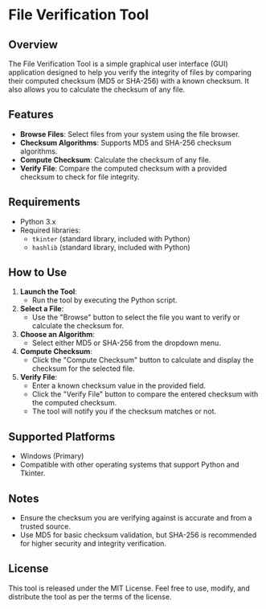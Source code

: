 # File Verification Tool

## Overview
The File Verification Tool is a simple graphical user interface (GUI) application designed to help you verify the integrity of files by comparing their computed checksum (MD5 or SHA-256) with a known checksum. It also allows you to calculate the checksum of any file.

## Features
- **Browse Files**: Select files from your system using the file browser.
- **Checksum Algorithms**: Supports MD5 and SHA-256 checksum algorithms.
- **Compute Checksum**: Calculate the checksum of any file.
- **Verify File**: Compare the computed checksum with a provided checksum to check for file integrity.

## Requirements
- Python 3.x
- Required libraries:
  - `tkinter` (standard library, included with Python)
  - `hashlib` (standard library, included with Python)

## How to Use
1. **Launch the Tool**:
   - Run the tool by executing the Python script.
2. **Select a File**:
   - Use the "Browse" button to select the file you want to verify or calculate the checksum for.
3. **Choose an Algorithm**:
   - Select either MD5 or SHA-256 from the dropdown menu.
4. **Compute Checksum**:
   - Click the "Compute Checksum" button to calculate and display the checksum for the selected file.
5. **Verify File**:
   - Enter a known checksum value in the provided field.
   - Click the "Verify File" button to compare the entered checksum with the computed checksum.
   - The tool will notify you if the checksum matches or not.

## Supported Platforms
- Windows (Primary)
- Compatible with other operating systems that support Python and Tkinter.

## Notes
- Ensure the checksum you are verifying against is accurate and from a trusted source.
- Use MD5 for basic checksum validation, but SHA-256 is recommended for higher security and integrity verification.

## License
This tool is released under the MIT License. Feel free to use, modify, and distribute the tool as per the terms of the license.


